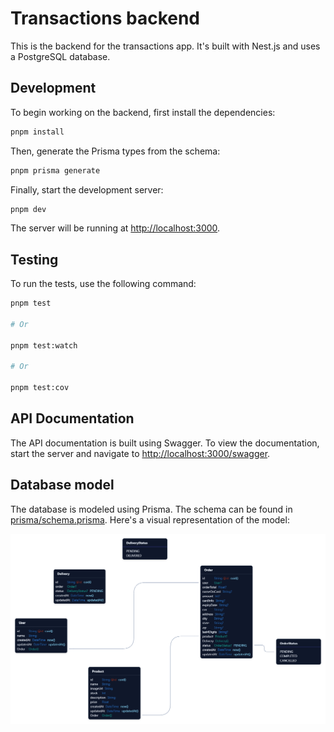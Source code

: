 # Transactions backend

This is the backend for the transactions app. It's built with Nest.js and uses a PostgreSQL database.

## Development

To begin working on the backend, first install the dependencies:

```bash
pnpm install
```

Then, generate the Prisma types from the schema:

```bash
pnpm prisma generate
```

Finally, start the development server:

```bash
pnpm dev
```

The server will be running at [http://localhost:3000](http://localhost:3000).

## Testing

To run the tests, use the following command:

```bash
pnpm test

# Or

pnpm test:watch

# Or

pnpm test:cov
```

## API Documentation

The API documentation is built using Swagger. To view the documentation, start the server and navigate to [http://localhost:3000/swagger](http://localhost:3000/swagger).

## Database model

The database is modeled using Prisma. The schema can be found in [prisma/schema.prisma](prisma/schema.prisma). Here's a visual representation of the model:

![Database model](./data-model.png)